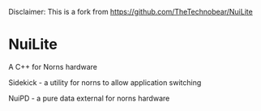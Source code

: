 Disclaimer: This is a fork from https://github.com/TheTechnobear/NuiLite

# NuiLite

A C++ for Norns hardware

Sidekick - a utility for norns to allow application switching

NuiPD - a pure data external for norns hardware
